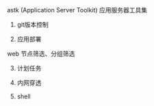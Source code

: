 
astk (Application Server Toolkit) 应用服务器工具集

1. git版本控制

2. 应用部署

web 节点筛选、分组筛选

3. 计划任务

4. 内网穿透

5. shell 
